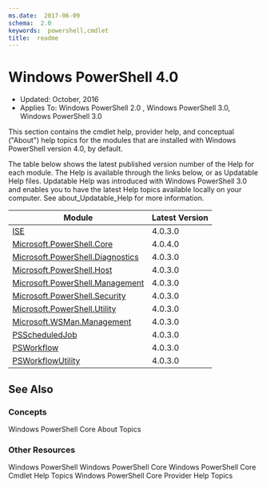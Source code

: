 ```yaml
---
ms.date:  2017-06-09
schema:  2.0
keywords:  powershell,cmdlet
title:  readme
---
```


# Windows PowerShell 4.0

- Updated: October, 2016
- Applies To: Windows PowerShell 2.0
, Windows PowerShell 3.0, Windows PowerShell 3.0

This section contains the cmdlet help, provider help,
and conceptual ("About") help topics for the modules that are installed with Windows PowerShell version 4.0, by default.

The table below shows the latest published version number of the Help for each module.
The Help is available through the links below, or as Updatable Help files.
Updatable Help was introduced with Windows PowerShell 3.0 and enables you to have the latest Help topics available locally on your computer.
See about_Updatable_Help for more information.

Module | Latest Version
----------------------------- | --------------
[ISE](ISE/ISE.md) |4.0.3.0
[Microsoft.PowerShell.Core](Microsoft.PowerShell.Core/Microsoft.PowerShell.Core.md) |4.0.4.0
[Microsoft.PowerShell.Diagnostics](Microsoft.PowerShell.Diagnostics/Microsoft.PowerShell.Diagnostics.md) |4.0.3.0
[Microsoft.PowerShell.Host](Microsoft.PowerShell.Host/Microsoft.PowerShell.Host.md) |4.0.3.0
[Microsoft.PowerShell.Management](Microsoft.PowerShell.Management/Microsoft.PowerShell.Management.md) |4.0.3.0
[Microsoft.PowerShell.Security](Microsoft.PowerShell.Security/Microsoft.PowerShell.Security.md) |4.0.3.0
[Microsoft.PowerShell.Utility](Microsoft.PowerShell.Utility/Microsoft.PowerShell.Utility.md) |4.0.3.0
[Microsoft.WSMan.Management](Microsoft.WSMan.Management/Microsoft.WSMan.Management.md) |4.0.3.0
[PSScheduledJob](PSScheduledJob/PSScheduledJob.md) |4.0.3.0
[PSWorkflow](PSWorkflow/PSWorkflow.md) |4.0.3.0
[PSWorkflowUtility](PSWorkflowUtility/PSWorkflowUtility.md) |4.0.3.0

##  See Also
###  Concepts
Windows PowerShell Core About Topics

###  Other Resources
Windows PowerShell
Windows PowerShell Core
Windows PowerShell Core Cmdlet Help Topics
Windows PowerShell Core Provider Help Topics

